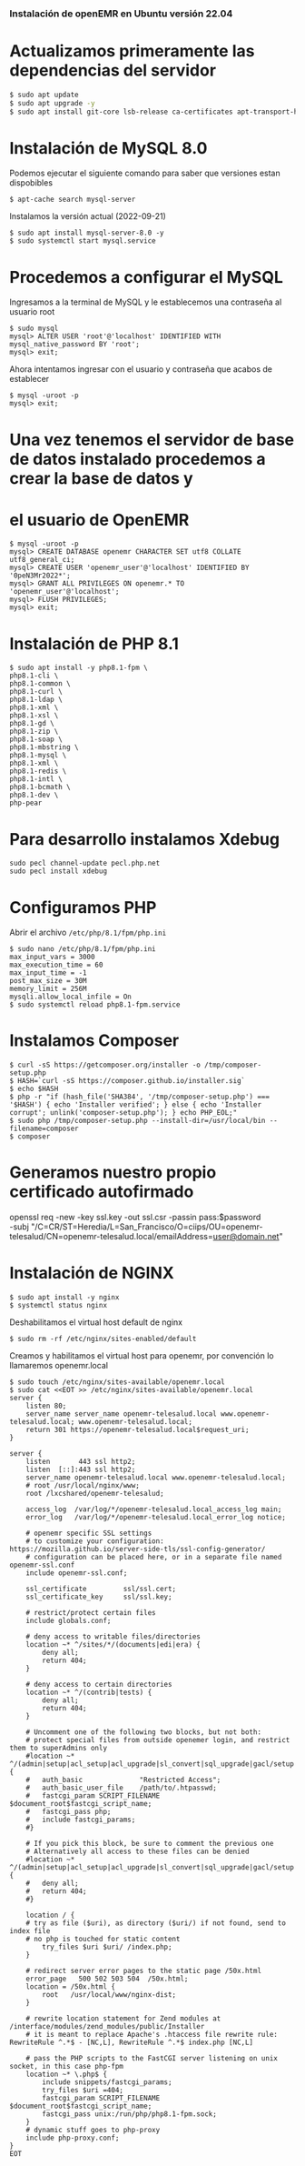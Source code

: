 ### Instalación de openEMR en Ubuntu versión 22.04

# Actualizamos primeramente las dependencias del servidor
```bash
$ sudo apt update
$ sudo apt upgrade -y
$ sudo apt install git-core lsb-release ca-certificates apt-transport-https software-properties-common -y
```

# Instalación de MySQL 8.0
Podemos ejecutar el siguiente comando para saber que versiones estan dispobibles
```
$ apt-cache search mysql-server
```
Instalamos la versión actual (2022-09-21)
```
$ sudo apt install mysql-server-8.0 -y 
$ sudo systemctl start mysql.service
```

# Procedemos a configurar el MySQL
Ingresamos a la terminal de MySQL y le establecemos una contraseña al usuario root
```
$ sudo mysql
mysql> ALTER USER 'root'@'localhost' IDENTIFIED WITH mysql_native_password BY 'root';
mysql> exit;
```

Ahora intentamos ingresar con el usuario y contraseña que acabos de establecer
```
$ mysql -uroot -p
mysql> exit;
```

# Una vez tenemos el servidor de base de datos instalado procedemos a crear la base de datos y 
# el usuario de OpenEMR
```
$ mysql -uroot -p
mysql> CREATE DATABASE openemr CHARACTER SET utf8 COLLATE utf8_general_ci;
mysql> CREATE USER 'openemr_user'@'localhost' IDENTIFIED BY '0peN3Mr2022*';
mysql> GRANT ALL PRIVILEGES ON openemr.* TO 'openemr_user'@'localhost';
mysql> FLUSH PRIVILEGES;
mysql> exit;
```

# Instalación de PHP 8.1
```
$ sudo apt install -y php8.1-fpm \
php8.1-cli \
php8.1-common \
php8.1-curl \
php8.1-ldap \
php8.1-xml \
php8.1-xsl \
php8.1-gd \
php8.1-zip \
php8.1-soap \
php8.1-mbstring \
php8.1-mysql \
php8.1-xml \
php8.1-redis \
php8.1-intl \
php8.1-bcmath \
php8.1-dev \
php-pear
```

# Para desarrollo instalamos Xdebug
```
sudo pecl channel-update pecl.php.net
sudo pecl install xdebug
```

# Configuramos PHP
Abrir el archivo `/etc/php/8.1/fpm/php.ini`
```
$ sudo nano /etc/php/8.1/fpm/php.ini
max_input_vars = 3000
max_execution_time = 60
max_input_time = -1
post_max_size = 30M
memory_limit = 256M
mysqli.allow_local_infile = On
$ sudo systemctl reload php8.1-fpm.service 
```

# Instalamos Composer
```
$ curl -sS https://getcomposer.org/installer -o /tmp/composer-setup.php
$ HASH=`curl -sS https://composer.github.io/installer.sig`
$ echo $HASH
$ php -r "if (hash_file('SHA384', '/tmp/composer-setup.php') === '$HASH') { echo 'Installer verified'; } else { echo 'Installer corrupt'; unlink('composer-setup.php'); } echo PHP_EOL;"
$ sudo php /tmp/composer-setup.php --install-dir=/usr/local/bin --filename=composer
$ composer
```
# Generamos nuestro propio certificado autofirmado
openssl req -new -key ssl.key -out ssl.csr -passin pass:$password \
    -subj "/C=CR/ST=Heredia/L=San_Francisco/O=ciips/OU=openemr-telesalud/CN=openemr-telesalud.local/emailAddress=user@domain.net"


# Instalación de NGINX
```
$ sudo apt install -y nginx
$ systemctl status nginx
```
Deshabilitamos el virtual host default de nginx
```
$ sudo rm -rf /etc/nginx/sites-enabled/default 
```

Creamos y habilitamos el virtual host para openemr, por convención lo llamaremos openemr.local
```
$ sudo touch /etc/nginx/sites-available/openemr.local
$ sudo cat <<EOT >> /etc/nginx/sites-available/openemr.local
server {
    listen 80;
    server_name server_name openemr-telesalud.local www.openemr-telesalud.local; www.openemr-telesalud.local;
    return 301 https://openemr-telesalud.local$request_uri;
}

server {
    listen 	     443 ssl http2;
    listen  [::]:443 ssl http2;
    server_name openemr-telesalud.local www.openemr-telesalud.local;
    # root /usr/local/nginx/www;   
    root /lxcshared/openemr-telesalud;

    access_log  /var/log/*/openemr-telesalud.local_access_log main;
    error_log   /var/log/*/openemr-telesalud.local_error_log notice;

    # openemr specific SSL settings
    # to customize your configuration: https://mozilla.github.io/server-side-tls/ssl-config-generator/
    # configuration can be placed here, or in a separate file named openemr-ssl.conf
    include openemr-ssl.conf;  

    ssl_certificate         ssl/ssl.cert;
    ssl_certificate_key     ssl/ssl.key;

    # restrict/protect certain files
    include globals.conf;   

    # deny access to writable files/directories
    location ~* ^/sites/*/(documents|edi|era) { 
	    deny all;
        return 404; 
    }

    # deny access to certain directories
    location ~* ^/(contrib|tests) { 
		deny all;
        return 404;
    }
	
    # Uncomment one of the following two blocks, but not both:
    # protect special files from outside openemer login, and restrict them to superAdmins only
    #location ~* ^/(admin|setup|acl_setup|acl_upgrade|sl_convert|sql_upgrade|gacl/setup|ippf_upgrade|sql_patch)\.php {
	#	auth_basic 				"Restricted Access"; 
	#	auth_basic_user_file 	/path/to/.htpasswd;
	#	fastcgi_param SCRIPT_FILENAME $document_root$fastcgi_script_name; 
	#	fastcgi_pass php; 
	#	include fastcgi_params; 
    #}

    # If you pick this block, be sure to comment the previous one
    # Alternatively all access to these files can be denied
    #location ~* ^/(admin|setup|acl_setup|acl_upgrade|sl_convert|sql_upgrade|gacl/setup|ippf_upgrade|sql_patch)\.php { 
    #	deny all; 
    #	return 404; 
    #}

    location / {
	# try as file ($uri), as directory ($uri/) if not found, send to index file
	# no php is touched for static content
        try_files $uri $uri/ /index.php;
    }	
	
    # redirect server error pages to the static page /50x.html
    error_page   500 502 503 504  /50x.html;
    location = /50x.html { 
		root   /usr/local/www/nginx-dist; 
    } 

    # rewrite location statement for Zend modules at /interface/modules/zend_modules/public/Installer
    # it is meant to replace Apache's .htaccess file rewrite rule: RewriteRule ^.*$ - [NC,L], RewriteRule ^.*$ index.php [NC,L] 
    
    # pass the PHP scripts to the FastCGI server listening on unix socket, in this case php-fpm
    location ~* \.php$ {
	    include snippets/fastcgi_params;
        try_files $uri =404;
        fastcgi_param SCRIPT_FILENAME $document_root$fastcgi_script_name;
    	fastcgi_pass unix:/run/php/php8.1-fpm.sock;
    }
    # dynamic stuff goes to php-proxy
    include php-proxy.conf;
}
EOT
```